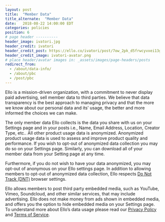 ```yaml
---
layout: post
title:  "Member Data"
title_alternate:  "Member Data"
date:   2018-08-22 14:00:00 EDT
categories: policies
position: 6
# page header ----------
header_image: ivatori.jpg
header_credit: ivatori
header_credit_post: https://ello.co/ivatori/post/7ow_2pk_d5frwcyvxei13g
header_credit_image: ivatori-avatar.png
# place header/avatar images in: _assets/images/page-headers/posts
redirect_from:
  - /about/data-info/
  - /about/pbc
  - /post/pbc
---
```

Ello is a mission-driven organization, with a commitment to never display paid advertising, sell member data to third parties. We believe that data transparency is the best approach to managing privacy and that the more we know about our personal data and its’ usage, the better and more informed the choices we can make.

The only member data Ello collects is the data you share with us on your Settings page and in your posts i.e., Name, Email Address, Location, Creator Type, etc.. All other product usage data is anonymized. Anonymized product usage data is used to assess and improve product quality and performance. If you wish to opt-out of anonymized data collection you may do so on your Settings page. Similarly, you can download all of your member data from your Setting page at any time.

Furthermore, if you do not wish to have your data anonymized, you may opt-out of anonymous on your Ello settings page. In addition to allowing members to opt-out of anonymized data collection, Ello respects [Do Not Track (DNT)](http://donottrack.us/) browser settings.

Ello allows members to post third party embedded media, such as YouTube, Vimeo, Soundcloud, and other similar services, that may include advertising. Ello does not make money from ads shown in embedded media, and offers you the option to hide embedded media on your Settings page. To understand more about Ello’s data usage please read our [Privacy Policy](/wtf/policies/privacy/) and [Terms of Service](/wtf/policies/terms).
